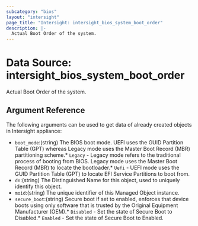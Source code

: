 ```yaml
---
subcategory: "bios"
layout: "intersight"
page_title: "Intersight: intersight_bios_system_boot_order"
description: |-
  Actual Boot Order of the system.
---
```


# Data Source: intersight_bios_system_boot_order
Actual Boot Order of the system.
## Argument Reference
The following arguments can be used to get data of already created objects in Intersight appliance:
* `boot_mode`:(string) The BIOS boot mode. UEFI uses the GUID Partition Table (GPT) whereas Legacy mode uses the Master Boot Record (MBR) partitioning scheme.* `Legacy` - Legacy mode refers to the traditional process of booting from BIOS. Legacy mode uses the Master Boot Record (MBR) to locate the bootloader.* `Uefi` - UEFI mode uses the GUID Partition Table (GPT) to locate EFI Service Partitions to boot from. 
* `dn`:(string) The Distinguished Name for this object, used to uniquely identify this object. 
* `moid`:(string) The unique identifier of this Managed Object instance. 
* `secure_boot`:(string) Secure boot if set to enabled, enforces that device boots using only software that is trusted by the Original Equipment Manufacturer (OEM).* `Disabled` - Set the state of Secure Boot to Disabled.* `Enabled` - Set the state of Secure Boot to Enabled. 
